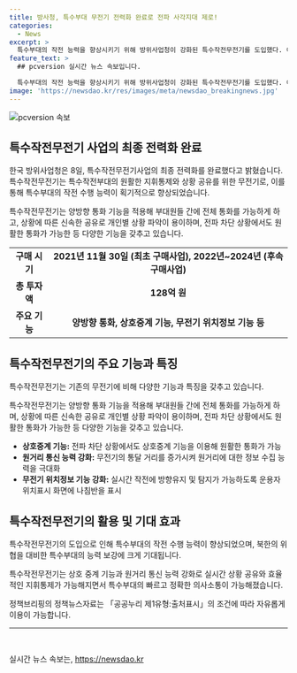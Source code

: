```yaml
---
title: 방사청, 특수부대 무전기 전력화 완료로 전파 사각지대 제로!
categories:
  - News
excerpt: >
  특수부대의 작전 능력을 향상시키기 위해 방위사업청이 강화된 특수작전무전기를 도입했다. 이 무전기는 양방향 통화 기능과 상호 중계 기능을 통해 전파 차단 상황에서도 효과적으로 통화할 수 있으며, 특수부대의 지휘통제 및 상황 공유를 강화했다. 투자액 128억원을 투입한 이번 사업은 향후 2022년부터 2024년까지 후속 구매를 계획하고 있으며, 이에 따라 효율적인 운용성을 강조하고 있다. 이를 통해 북한의 위협 대비 및 특수부대의 능력 강화가 기대된다.
feature_text: >
  ## pcversion 실시간 뉴스 속보입니다.

  특수부대의 작전 능력을 향상시키기 위해 방위사업청이 강화된 특수작전무전기를 도입했다. 이 무전기는 양방향 통화 기능과 상호 중계 기능을 통해 전파 차단 상황에서도 효과적으로 통화할 수 있으며, 특수부대의 지휘통제 및 상황 공유를 강화했다. 투자액 128억원을 투입한 이번 사업은 향후 2022년부터 2024년까지 후속 구매를 계획하고 있으며, 이에 따라 효율적인 운용성을 강조하고 있다. 이를 통해 북한의 위협 대비 및 특수부대의 능력 강화가 기대된다.
image: 'https://newsdao.kr/res/images/meta/newsdao_breakingnews.jpg'
---
```


<p><img src="https://newsdao.kr/res/images/meta/newsdao_breakingnews.jpg" alt="pcversion 속보" /></p>

<h2 data-ke-size="size26">특수작전무전기 사업의 최종 전력화 완료</h2>

<p>한국 방위사업청은 8일, 특수작전무전기사업의 최종 전력화를 완료했다고 밝혔습니다. 특수작전무전기는 특수작전부대의 원활한 지휘통제와 상황 공유를 위한 무전기로, 이를 통해 특수부대의 작전 수행 능력이 획기적으로 향상되었습니다.</p>

<p data-ke-size="size16">특수작전무전기는 양방향 통화 기능을 적용해 부대원들 간에 전체 통화를 가능하게 하고, 상황에 따른 신속한 공유로 개인별 상황 파악이 용이하며, 전파 차단 상황에서도 원활한 통화가 가능한 등 다양한 기능을 갖추고 있습니다.</p>

<table>
  <tr>
    <td style="text-align: center; height: 17px;"><b>구매 시기</b></td>
    <td style="text-align: center; height: 17px;"><b>2021년 11월 30일 (최초 구매사업), 2022년~2024년 (후속 구매사업)</b></td>
  </tr>
  <tr>
    <td style="text-align: center; height: 17px;"><b>총 투자액</b></td>
    <td style="text-align: center; height: 17px;"><b>128억 원</b></td>
  </tr>
  <tr>
    <td style="text-align: center; height: 17px;"><b>주요 기능</b></td>
    <td style="text-align: center; height: 17px;"><b>양방향 통화, 상호중계 기능, 무전기 위치정보 기능 등</b></td>
  </tr>
</table>

<h2 data-ke-size="size26">특수작전무전기의 주요 기능과 특징</h2>

<p>특수작전무전기는 기존의 무전기에 비해 다양한 기능과 특징을 갖추고 있습니다.</p>

<p data-ke-size="size16">특수작전무전기는 양방향 통화 기능을 적용해 부대원들 간에 전체 통화를 가능하게 하며, 상황에 따른 신속한 공유로 개인별 상황 파악이 용이하며, 전파 차단 상황에서도 원활한 통화가 가능한 등 다양한 기능을 갖추고 있습니다.</p>

<ul>
  <li><b>상호중계 기능:</b> 전파 차단 상황에서도 상호중계 기능을 이용해 원활한 통화가 가능</li>
  <li><b>원거리 통신 능력 강화:</b> 무전기의 통달 거리를 증가시켜 원거리에 대한 정보 수집 능력을 극대화</li>
  <li><b>무전기 위치정보 기능 강화:</b> 실시간 작전에 방향유지 및 탐지가 가능하도록 운용자 위치표시 화면에 나침반을 표시</li>
</ul>

<h2 data-ke-size="size26">특수작전무전기의 활용 및 기대 효과</h2>

<p>특수작전무전기의 도입으로 인해 특수부대의 작전 수행 능력이 향상되었으며, 북한의 위협을 대비한 특수부대의 능력 보강에 크게 기대됩니다.</p>

<p data-ke-size="size16">특수작전무전기는 상호 중계 기능과 원거리 통신 능력 강화로 실시간 상황 공유와 효율적인 지휘통제가 가능해지면서 특수부대의 빠르고 정확한 의사소통이 가능해졌습니다.</p>

<p data-ke-size="size16">정책브리핑의 정책뉴스자료는 「공공누리 제1유형:출처표시」의 조건에 따라 자유롭게 이용이 가능합니다.</p>

<hr>

<p data-ke-size="size16">&nbsp;</p>
실시간 뉴스 속보는, <a href="https://newsdao.kr" rel="dofollow">https://newsdao.kr</a>


